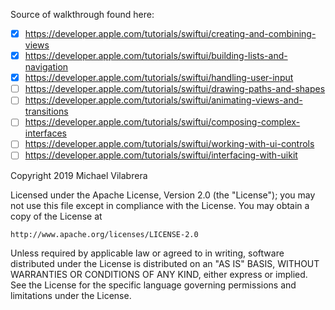 Source of walkthrough found here:

-[x] https://developer.apple.com/tutorials/swiftui/creating-and-combining-views
-[x] https://developer.apple.com/tutorials/swiftui/building-lists-and-navigation
-[x] https://developer.apple.com/tutorials/swiftui/handling-user-input
-[ ] https://developer.apple.com/tutorials/swiftui/drawing-paths-and-shapes
-[ ] https://developer.apple.com/tutorials/swiftui/animating-views-and-transitions
-[ ] https://developer.apple.com/tutorials/swiftui/composing-complex-interfaces
-[ ] https://developer.apple.com/tutorials/swiftui/working-with-ui-controls
-[ ] https://developer.apple.com/tutorials/swiftui/interfacing-with-uikit

Copyright 2019 Michael Vilabrera

Licensed under the Apache License, Version 2.0 (the "License");
you may not use this file except in compliance with the License.
You may obtain a copy of the License at

    http://www.apache.org/licenses/LICENSE-2.0

Unless required by applicable law or agreed to in writing, software
distributed under the License is distributed on an "AS IS" BASIS,
WITHOUT WARRANTIES OR CONDITIONS OF ANY KIND, either express or implied.
See the License for the specific language governing permissions and
limitations under the License.
